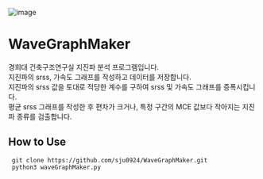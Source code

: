 ![image](https://github.com/user-attachments/assets/51d9de96-130f-4045-84de-7813c51ceb0a)

# WaveGraphMaker
경희대 건축구조연구실 지진파 분석 프로그램입니다.<br/>
지진파의 srss, 가속도 그래프를 작성하고 데이터를 저장합니다. <br/>
지진파의 srss 값을 토대로 적당한 계수를 구하여 srss 및 가속도 그래프를 증폭시킵니다. <br/>
평균 srss 그래프를 작성한 후 편차가 크거나, 특정 구간의 MCE 값보다 작아지는 지진파 종류를 검출합니다. <br/>

## How to Use
``` git clone https://github.com/sju0924/WaveGraphMaker.git``` <br/>
``` python3 waveGraphMaker.py``` <br/>

